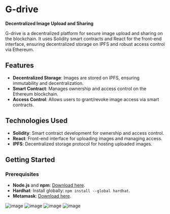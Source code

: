 # G-drive

**Decentralized Image Upload and Sharing**

G-drive is a decentralized platform for secure image upload and sharing on the blockchain. It uses Solidity smart contracts and React for the front-end interface, ensuring decentralized storage on IPFS and robust access control via Ethereum.

## Features

- **Decentralized Storage**: Images are stored on IPFS, ensuring immutability and decentralization.
- **Smart Contract**: Manages ownership and access control on the Ethereum blockchain.
- **Access Control**: Allows users to grant/revoke image access via smart contracts.

## Technologies Used

- **Solidity**: Smart contract development for ownership and access control.
- **React**: Front-end interface for uploading images and managing access.
- **IPFS**: Decentralized storage protocol for hosting uploaded images.

## Getting Started

### Prerequisites

- **Node.js** and **npm**: [Download here](https://nodejs.org/).
- **Hardhat**: Install globally: `npm install --global hardhat`.
- **Metamask**: [Download here](https://metamask.io/).

![image](https://github.com/user-attachments/assets/07b80843-2872-4508-9dd0-1bba82655dae)
![image](https://github.com/user-attachments/assets/24e0fb99-5df5-45d2-82f1-3f54ec3c90bd)
![image](https://github.com/user-attachments/assets/65fda3c4-e0fc-41c6-aaf9-bffd29299d12)
![image](https://github.com/user-attachments/assets/33b3aee6-eb6d-4103-a5da-3334326bd8cd)





